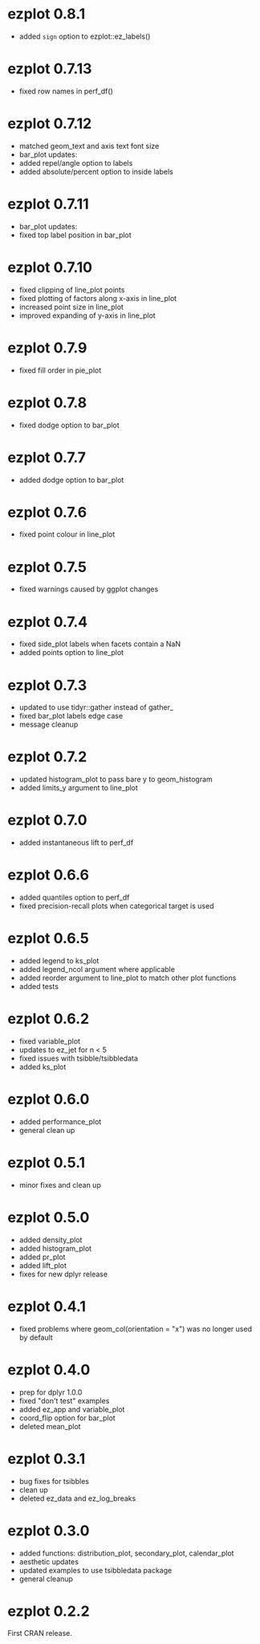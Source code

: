 # ezplot 0.8.1
- added `sign` option to ezplot::ez_labels()

# ezplot 0.7.13
- fixed row names in perf_df()

# ezplot 0.7.12
- matched geom_text and axis text font size
- bar_plot updates:
 - added repel/angle option to labels
 - added absolute/percent option to inside labels

# ezplot 0.7.11
- bar_plot updates:
 - fixed top label position in bar_plot

# ezplot 0.7.10
- fixed clipping of line_plot points
- fixed plotting of factors along x-axis in line_plot
- increased point size in line_plot
- improved expanding of y-axis in line_plot

# ezplot 0.7.9
- fixed fill order in pie_plot

# ezplot 0.7.8
- fixed dodge option to bar_plot

# ezplot 0.7.7
- added dodge option to bar_plot

# ezplot 0.7.6
- fixed point colour in line_plot

# ezplot 0.7.5
- fixed warnings caused by ggplot changes

# ezplot 0.7.4
- fixed side_plot labels when facets contain a NaN
- added points option to line_plot

# ezplot 0.7.3
- updated to use tidyr::gather instead of gather_
- fixed bar_plot labels edge case
- message cleanup

# ezplot 0.7.2
- updated histogram_plot to pass bare y to geom_histogram
- added limits_y argument to line_plot

# ezplot 0.7.0
- added instantaneous lift to perf_df

# ezplot 0.6.6
- added quantiles option to perf_df
- fixed precision-recall plots when categorical target is used

# ezplot 0.6.5
- added legend to ks_plot
- added legend_ncol argument where applicable
- added reorder argument to line_plot to match other plot functions
- added tests

# ezplot 0.6.2
- fixed variable_plot
- updates to ez_jet for n < 5
- fixed issues with tsibble/tsibbledata
- added ks_plot

# ezplot 0.6.0
- added performance_plot
- general clean up

# ezplot 0.5.1
- minor fixes and clean up

# ezplot 0.5.0
- added density_plot
- added histogram_plot
- added pr_plot
- added lift_plot
- fixes for new dplyr release

# ezplot 0.4.1
- fixed problems where geom_col(orientation = "x") was no longer used by default

# ezplot 0.4.0
- prep for dplyr 1.0.0
- fixed "don't test" examples
- added ez_app and variable_plot
- coord_flip option for bar_plot
- deleted mean_plot

# ezplot 0.3.1
- bug fixes for tsibbles
- clean up
- deleted ez_data and ez_log_breaks

# ezplot 0.3.0
- added functions: distribution_plot, secondary_plot, calendar_plot
- aesthetic updates
- updated examples to use tsibbledata package
- general cleanup

# ezplot 0.2.2
First CRAN release.
